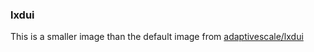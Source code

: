 ### lxdui

This is a smaller image than the default image from [adaptivescale/lxdui](https://github.com/AdaptiveScale/lxdui)
